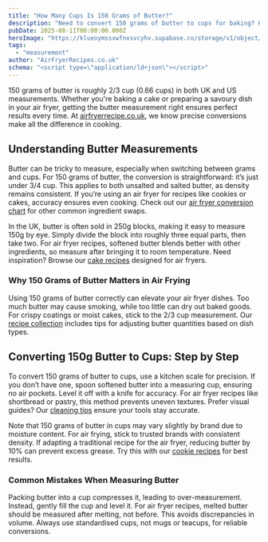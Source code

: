 ```yaml
---
title: "How Many Cups Is 150 Grams of Butter?"
description: "Need to convert 150 grams of butter to cups for baking? Here’s the exact measurement, plus tips for using butter in your air fryer recipes. Simple and accurate!"
pubDate: 2025-08-11T00:00:00.000Z
heroImage: "https://klueoymssxwfnxsvcyhv.supabase.co/storage/v1/object/public/md/how-many-cups-is-150-grams-of-butter-f628912b.png"
tags:
  - "measurement"
author: "AirFryerRecipes.co.uk"
schema: "<script type=\"application/ld+json\"></script>"
---
```


<p>150 grams of butter is roughly 2/3 cup (0.66 cups) in both UK and US measurements. Whether you're baking a cake or preparing a savoury dish in your air fryer, getting the butter measurement right ensures perfect results every time. At <a href=https://www.airfryerrecipe.co.uk/>airfryerrecipe.co.uk</a>, we know precise conversions make all the difference in cooking.</p>

<h2>Understanding Butter Measurements</h2>  
<p>Butter can be tricky to measure, especially when switching between grams and cups. For 150 grams of butter, the conversion is straightforward: it’s just under 3/4 cup. This applies to both unsalted and salted butter, as density remains consistent. If you’re using an air fryer for recipes like cookies or cakes, accuracy ensures even cooking. Check out our <a href=https://www.airfryerrecipe.co.uk/air-fryer-conversion-chart>air fryer conversion chart</a> for other common ingredient swaps.</p>  

<p>In the UK, butter is often sold in 250g blocks, making it easy to measure 150g by eye. Simply divide the block into roughly three equal parts, then take two. For air fryer recipes, softened butter blends better with other ingredients, so measure after bringing it to room temperature. Need inspiration? Browse our <a href=https://www.airfryerrecipe.co.uk/recipe-category/cakes>cake recipes</a> designed for air fryers.</p>  

<h3>Why 150 Grams of Butter Matters in Air Frying</h3>  
<p>Using 150 grams of butter correctly can elevate your air fryer dishes. Too much butter may cause smoking, while too little can dry out baked goods. For crispy coatings or moist cakes, stick to the 2/3 cup measurement. Our <a href=https://www.airfryerrecipe.co.uk/recipes>recipe collection</a> includes tips for adjusting butter quantities based on dish types.</p>  

<h2>Converting 150g Butter to Cups: Step by Step</h2>  
<p>To convert 150 grams of butter to cups, use a kitchen scale for precision. If you don’t have one, spoon softened butter into a measuring cup, ensuring no air pockets. Level it off with a knife for accuracy. For air fryer recipes like shortbread or pastry, this method prevents uneven textures. Prefer visual guides? Our <a href=https://www.airfryerrecipe.co.uk/air-fryer-cleaner>cleaning tips</a> ensure your tools stay accurate.</p>  

<p>Note that 150 grams of butter in cups may vary slightly by brand due to moisture content. For air frying, stick to trusted brands with consistent density. If adapting a traditional recipe for the air fryer, reducing butter by 10% can prevent excess grease. Try this with our <a href=https://www.airfryerrecipe.co.uk/recipe-category/cookies>cookie recipes</a> for best results.</p>  

<h3>Common Mistakes When Measuring Butter</h3>  
<p>Packing butter into a cup compresses it, leading to over-measurement. Instead, gently fill the cup and level it. For air fryer recipes, melted butter should be measured after melting, not before. This avoids discrepancies in volume. Always use standardised cups, not mugs or teacups, for reliable conversions.</p>